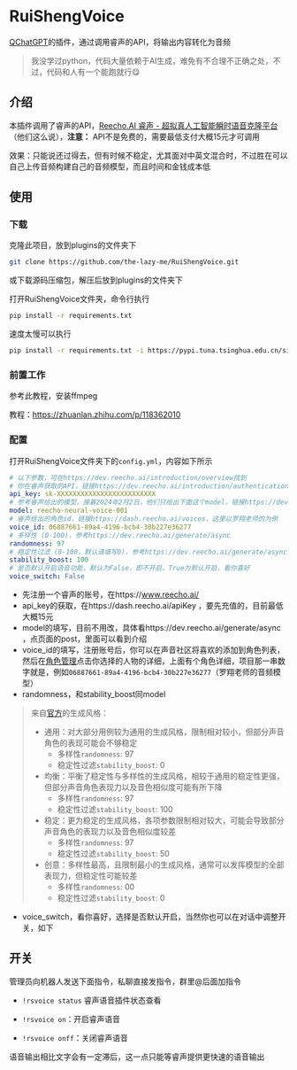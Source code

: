 # RuiShengVoice

[QChatGPT](https://github.com/RockChinQ/QChatGPT)的插件，通过调用睿声的API，将输出内容转化为音频

> 我没学过python，代码大量依赖于AI生成，难免有不合理不正确之处，不过，代码和人有一个能跑就行😋

## 介绍

本插件调用了睿声的API，[Reecho.AI 睿声 - 超拟真人工智能瞬时语音克隆平台](https://www.reecho.ai/)（他们这么说），**注意：** API不是免费的，需要最低支付大概15元才可调用

效果：只能说还过得去，但有时候不稳定，尤其面对中英文混合时，不过胜在可以自己上传音频构建自己的音频模型，而且时间和金钱成本低

## 使用

### 下载

克隆此项目，放到plugins的文件夹下

```bash
git clone https://github.com/the-lazy-me/RuiShengVoice.git
```

或下载源码压缩包，解压后放到plugins的文件夹下

打开RuiShengVoice文件夹，命令行执行

```bash
pip install -r requirements.txt
```

速度太慢可以执行

```bash
pip install -r requirements.txt -i https://pypi.tuna.tsinghua.edu.cn/simple some-package
```

### 前置工作

参考此教程，安装ffmpeg

教程：https://zhuanlan.zhihu.com/p/118362010

### 配置

打开RuiShengVoice文件夹下的`config.yml`，内容如下所示

```yaml
# 以下参数，可在https://dev.reecho.ai/introduction/overview找到
# 你在睿声获取的API，链接https://dev.reecho.ai/introduction/authentication
api_key: sk-XXXXXXXXXXXXXXXXXXXXXXXXX
# 参考睿声给出的模型，接着2024年2月2日，他们只给出下面这个model，链接https://dev.reecho.ai/generate/async
model: reecho-neural-voice-001
# 睿声给出的角色id，链接https://dash.reecho.ai/voices，这里以罗翔老师的为例
voice_id: 06887661-89a4-4196-bcb4-30b227e36277
# 多样性 (0-100)，参考https://dev.reecho.ai/generate/async
randomness: 97
# 稳定性过滤 (0-100，默认请填写0)，参考https://dev.reecho.ai/generate/async
stability_boost: 100
# 是否默认开启语音功能，默认为False，即不开启，True为默认开启，看你喜好
voice_switch: False
```

- 先注册一个睿声的账号，在https://www.reecho.ai/
- api_key的获取，在https://dash.reecho.ai/apiKey     ，要先充值的，目前最低大概15元
- model的填写，目前不用改，具体看https://dev.reecho.ai/generate/async   ，点页面的post，里面可以看到介绍
- voice_id的填写，注册账号后，你可以在声音社区将喜欢的添加到角色列表，然后在[角色管理](https://dash.reecho.ai/voices)点击你选择的人物的详细，上面有个角色详细，项目那一串数字就是，例如`06887661-89a4-4196-bcb4-30b227e36277`（罗翔老师的音频模型）
- randomness，和stability_boost同model

> 来自[官方](https://dash.reecho.ai/generate)的生成风格：
>
> - 通用：对大部分用例较为通用的生成风格，限制相对较小，但部分声音角色的表现可能会不够稳定
>   - 多样性`randomness`: 97
>   - 稳定性过滤`stability_boost`: 0
> - 均衡：平衡了稳定性与多样性的生成风格，相较于通用的稳定性更强，但部分声音角色表现力以及音色相似度可能有所下降
>   - 多样性`randomness`: 97
>   - 稳定性过滤`stability_boost`: 100
> - 稳定：更为稳定的生成风格，各项参数限制相对较大，可能会导致部分声音角色的表现力以及音色相似度较差
>   - 多样性`randomness`: 97
>   - 稳定性过滤`stability_boost`: 50
> - 创意：多样性最高，且限制最小的生成风格，通常可以发挥模型的全部表现力，但稳定性可能较差
>   - 多样性`randomness`: 00
>   - 稳定性过滤`stability_boost`: 0

- voice_switch，看你喜好，选择是否默认开启，当然你也可以在对话中调整开关，如下

## 开关

管理员向机器人发送下面指令，私聊直接发指令，群里@后面加指令

- `!rsvoice status` 睿声语音插件状态查看

- `!rsvoice on`：开启睿声语音
- `!rsvoice onff`：关闭睿声语音

语音输出相比文字会有一定滞后，这一点只能等睿声提供更快速的语音输出

